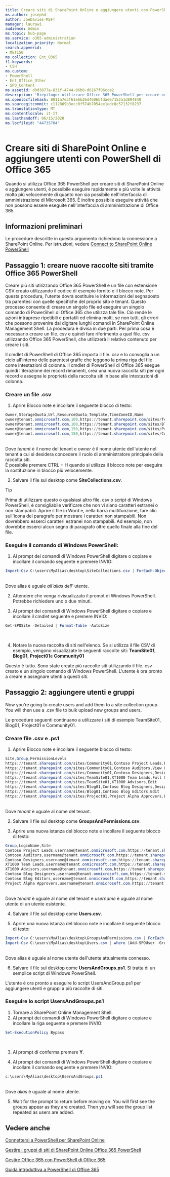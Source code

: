 ```yaml
---
title: Creare siti di SharePoint Online e aggiungere utenti con PowerShell di Office 365
ms.author: josephd
author: JoeDavies-MSFT
manager: laurawi
audience: Admin
ms.topic: hub-page
ms.service: o365-administration
localization_priority: Normal
search.appverid:
- MET150
ms.collection: Ent_O365
f1.keywords:
- CSH
ms.custom:
- PowerShell
- Ent_Office_Other
- SPO_Content
ms.assetid: d0d3877a-831f-4744-96b0-d8167f06cca2
description: 'Riepilogo: utilizzare Office 365 PowerShell per creare nuovi siti di SharePoint Online e quindi aggiungere utenti e gruppi a tali siti.'
ms.openlocfilehash: 8011a7e3f61e6b26d4606bfdae67152a1d894840
ms.sourcegitcommit: c112869b3ecc0f574b7054ee1edc8c57132f8237
ms.translationtype: MT
ms.contentlocale: it-IT
ms.lasthandoff: 06/15/2020
ms.locfileid: "44735704"
---
```

# <a name="create-sharepoint-online-sites-and-add-users-with-office-365-powershell"></a>Creare siti di SharePoint Online e aggiungere utenti con PowerShell di Office 365

Quando si utilizza Office 365 PowerShell per creare siti di SharePoint Online e aggiungere utenti, è possibile eseguire rapidamente e più volte le attività molto più velocemente di quanto non sia possibile nell'interfaccia di amministrazione di Microsoft 365. È inoltre possibile eseguire attività che non possono essere eseguite nell'interfaccia di amministrazione di Office 365. 

## <a name="before-you-begin"></a>Informazioni preliminari

Le procedure descritte in questo argomento richiedono la connessione a SharePoint Online. Per istruzioni, vedere [Connect to SharePoint Online PowerShell](https://docs.microsoft.com/powershell/sharepoint/sharepoint-online/connect-sharepoint-online?view=sharepoint-ps)

## <a name="step-1-create-new-site-collections-using-office-365-powershell"></a>Passaggio 1: creare nuove raccolte siti tramite Office 365 PowerShell

Creare più siti utilizzando Office 365 PowerShell e un file con estensione CSV creato utilizzando il codice di esempio fornito e il blocco note. Per questa procedura, l'utente dovrà sostituire le informazioni del segnaposto tra parentesi con quelle specifiche del proprio sito e tenant. Questo processo consente di creare un singolo file ed eseguire un singolo comando di PowerShell di Office 365 che utilizza tale file. Ciò rende le azioni intraprese ripetibili e portatili ed elimina molti, se non tutti, gli errori che possono provenire dal digitare lunghi comandi in SharePoint Online Management Shell. La procedura è divisa in due parti. Per prima cosa è necessario creare un file. csv e quindi fare riferimento a quel file. csv utilizzando Office 365 PowerShell, che utilizzerà il relativo contenuto per creare i siti.

Il cmdlet di PowerShell di Office 365 importa il file. csv e lo convoglia a un ciclo all'interno delle parentesi graffe che leggono la prima riga del file come intestazioni di colonna. Il cmdlet di PowerShell di Office 365 esegue quindi l'iterazione dei record rimanenti, crea una nuova raccolta siti per ogni record e assegna le proprietà della raccolta siti in base alle intestazioni di colonna.

### <a name="create-a-csv-file"></a>Creare un file .csv

1. Aprire Blocco note e incollare il seguente blocco di testo:<br/>

```powershell
Owner,StorageQuota,Url,ResourceQuota,Template,TimeZoneID,Name
owner@tenant.onmicrosoft.com,100,https://tenant.sharepoint.com/sites/TeamSite01,25,EHS#1,10,Contoso Team Site
owner@tenant.onmicrosoft.com,100,https://tenant.sharepoint.com/sites/Blog01,25,BLOG#0,10,Contoso Blog
owner@tenant.onmicrosoft.com,150,https://tenant.sharepoint.com/sites/Project01,25,PROJECTSITE#0,10,Project Alpha
owner@tenant.onmicrosoft.com,150,https://tenant.sharepoint.com/sites/Community01,25,COMMUNITY#0,10,Community Site
```
<br/>Dove *tenant* è il nome del tenant e *owner* è il nome utente dell'utente nel tenant a cui si desidera concedere il ruolo di amministratore principale della raccolta siti.<br/>È possibile premere CTRL + H quando si utilizza il blocco note per eseguire la sostituzione in blocco più velocemente.<br/>

2. Salvare il file sul desktop come **SiteCollections.csv**.<br/>

> [!TIP]
> Prima di utilizzare questo o qualsiasi altro file. csv o script di Windows PowerShell, è consigliabile verificare che non vi siano caratteri estranei o non stampabili. Aprire il file in Word e, nella barra multifunzione, fare clic sull'icona del paragrafo per mostrare i caratteri non stampabili. Non dovrebbero esserci caratteri estranei non stampabili. Ad esempio, non dovrebbe esserci alcun segno di paragrafo oltre quello finale alla fine del file.

### <a name="run-the-windows-powershell-command"></a>Eseguire il comando di Windows PowerShell:

1. Al prompt dei comandi di Windows PowerShell digitare o copiare e incollare il comando seguente e premere INVIO:<br/>
```powershell
Import-Csv C:\users\MyAlias\desktop\SiteCollections.csv | ForEach-Object {New-SPOSite -Owner $_.Owner -StorageQuota $_.StorageQuota -Url $_.Url -NoWait -ResourceQuota $_.ResourceQuota -Template $_.Template -TimeZoneID $_.TimeZoneID -Title $_.Name}
```
<br/>Dove alias è uguale *all'alias dell'* utente.<br/>

2. Attendere che venga rivisualizzato il prompt di Windows PowerShell. Potrebbe richiedere uno o due minuti.<br/>

3. Al prompt dei comandi di Windows PowerShell digitare o copiare e incollare il cmdlet seguente e premere INVIO:<br/>

```powershell
Get-SPOSite -Detailed | Format-Table -AutoSize
```
<br/>

4. Notare la nuova raccolta di siti nell'elenco. Se si utilizza il file CSV di esempio, vengono visualizzate le seguenti raccolte siti: **TeamSite01**, **Blog01**, **Project01**e **Community01**

Questo è tutto. Sono state create più raccolte siti utilizzando il file. csv creato e un singolo comando di Windows PowerShell. L'utente è ora pronto a creare e assegnare utenti a questi siti.

## <a name="step-2-add-users-and-groups"></a>Passaggio 2: aggiungere utenti e gruppi

Now you’re going to create users and add them to a site collection group. You will then use a .csv file to bulk upload new groups and users.

Le procedure seguenti continuano a utilizzare i siti di esempio TeamSite01, Blog01, Project01 e Community01.

### <a name="create-csv-and-ps1-files"></a>Creare file .csv e .ps1

1. Aprire Blocco note e incollare il seguente blocco di testo:<br/>

```powershell
Site,Group,PermissionLevels
https://tenant.sharepoint.com/sites/Community01,Contoso Project Leads,Full Control
https://tenant.sharepoint.com/sites/Community01,Contoso Auditors,View Only
https://tenant.sharepoint.com/sites/Community01,Contoso Designers,Design
https://tenant.sharepoint.com/sites/TeamSite01,XT1000 Team Leads,Full Control
https://tenant.sharepoint.com/sites/TeamSite01,XT1000 Advisors,Edit
https://tenant.sharepoint.com/sites/Blog01,Contoso Blog Designers,Design
https://tenant.sharepoint.com/sites/Blog01,Contoso Blog Editors,Edit
https://tenant.sharepoint.com/sites/Project01,Project Alpha Approvers,Full Control
```
<br/>Dove *tenant* è uguale al nome del tenant.<br/>

2. Salvare il file sul desktop come **GroupsAndPermissions.csv**.<br/>

3. Aprire una nuova istanza del blocco note e incollare il seguente blocco di testo:<br/>

```powershell
Group,LoginName,Site
Contoso Project Leads,username@tenant.onmicrosoft.com,https://tenant.sharepoint.com/sites/Community01
Contoso Auditors,username@tenant.onmicrosoft.com,https://tenant.sharepoint.com/sites/Community01
Contoso Designers,username@tenant.onmicrosoft.com,https://tenant.sharepoint.com/sites/Community01
XT1000 Team Leads,username@tenant.onmicrosoft.com,https://tenant.sharepoint.com/sites/TeamSite01
XT1000 Advisors,username@tenant.onmicrosoft.com,https://tenant.sharepoint.com/sites/TeamSite01
Contoso Blog Designers,username@tenant.onmicrosoft.com,https://tenant.sharepoint.com/sites/Blog01
Contoso Blog Editors,username@tenant.onmicrosoft.com,https://tenant.sharepoint.com/sites/Blog01
Project Alpha Approvers,username@tenant.onmicrosoft.com,https://tenant.sharepoint.com/sites/Project01
```
<br/>Dove *tenant* è uguale al nome del tenant e *username* è uguale al nome utente di un utente esistente.<br/>

4. Salvare il file sul desktop come **Users.csv**.<br/>

5. Aprire una nuova istanza del blocco note e incollare il seguente blocco di testo:<br/>

```powershell
Import-Csv C:\users\MyAlias\desktop\GroupsAndPermissions.csv | ForEach-Object {New-SPOSiteGroup -Group $_.Group -PermissionLevels $_.PermissionLevels -Site $_.Site}
Import-Csv C:\users\MyAlias\desktop\Users.csv | where {Add-SPOUser -Group $_.Group –LoginName $_.LoginName -Site $_.Site}
```
<br/>Dove alias è uguale al nome utente dell'utente attualmente connesso.<br/>

6. Salvare il file sul desktop come **UsersAndGroups.ps1**. Si tratta di un semplice script di Windows PowerShell.

L'utente è ora pronto a eseguire lo script UsersAndGroup.ps1 per aggiungere utenti e gruppi a più raccolte di siti.

### <a name="run-usersandgroupsps1-script"></a>Eseguire lo script UsersAndGroups.ps1

1. Tornare a SharePoint Online Management Shell.<br/>
2. Al prompt dei comandi di Windows PowerShell digitare o copiare e incollare la riga seguente e premere INVIO:<br/>
```powershell
Set-ExecutionPolicy Bypass
```
<br/>

3. Al prompt di conferma premere **Y**.<br/>

4. Al prompt dei comandi di Windows PowerShell digitare o copiare e incollare il comando seguente e premere INVIO:<br/>

```powershell
c:\users\MyAlias\desktop\UsersAndGroups.ps1
```
<br/>Dove *alias* è uguale al nome utente.<br/>

5. Wait for the prompt to return before moving on. You will first see the groups appear as they are created. Then you will see the group list repeated as users are added.

## <a name="see-also"></a>Vedere anche

[Connettersi a PowerShell per SharePoint Online](https://docs.microsoft.com/powershell/sharepoint/sharepoint-online/connect-sharepoint-online?view=sharepoint-ps)

[Gestire i gruppi di siti di SharePoint Online Office 365 PowerShell](manage-sharepoint-site-groups-with-powershell.md)

[Gestire Office 365 con PowerShell di Office 365](manage-office-365-with-office-365-powershell.md)
  
[Guida introduttiva a PowerShell di Office 365](getting-started-with-office-365-powershell.md)


